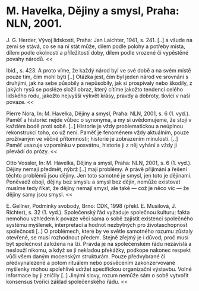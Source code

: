 # M. Havelka, Dějiny a smysl, Praha: NLN, 2001.

>>
J. G. Herder, Vývoj lidskosti, Praha: Jan Laichter, 1941, s. 241.
[..] a všude na zemi se stává, co se na ní stát může, dílem podle polohy a potřeby místa,
dílem podle okolností a příležitostí doby, dílem podle vrozené či vypěstěné povahy národů.
<<

>>
Ibid., s. 423.
A proto víme, že každý národ byl ve své době a na svém místě pouze tím, čím mohl býti [..]
Otázka jest, čím byl jeden národ ve srovnání s druhými, jak na sebe působily a nepůsobily,
jak si prospívaly nebo škodily, z jakých rysů se posléze složil obraz, který cítíme jakožto
tendenci celého lidského rodu, jakožto nejvyšší výkvět krásy, pravdy a dobroty, tkvící
v naší povaze.
<<

>>
Pierre Nora, In: M. Havelka, Dějiny a smysl, Praha: NLN, 2001, s. 6 (1. vyd.).
Paměť a historie: nejde vůbec o synonyma, a my si uvědomujeme,
že stojí v každém bodě proti sobě. [..] Historie je vždy problematickou
a neúplnou rekonstrukcí toho, co už není. Paměť je fenoménem vždy aktuálním,
pouze prožívaným ve věčné přítomnosti; historie je zobrazením minulosti.
[..] Paměť usazuje vzpomínku v posvátnu, historie ji z něj vyhání
a vždy ji převádí do prózy.
<<

>>
Otto Vossler, In: M. Havelka, Dějiny a smysl, Praha: NLN, 2001, s. 6 (1. vyd.).
Dějiny nemají předmět, nýbrž [..] mají problémy. A právě přijímání a řešení těchto problémů jsou dějiny. Jen toto samotné je smysl, jen toto je dějinami. Poněvadž obojí, dějiny bez smyslu a smysl bez dějin, nemůže existovat musíme tedy říkat, že dějiny nemají smysl, ale také — což je něco víc — že dějiny samy jsou smysl.
<<

>>
E. Gellner, Podmínky svobody, Brno: CDK, 1998 (překl. E. Musilová, J. Richter), s. 32 (1. vyd.).
Společenský řád vyžaduje společnou kulturu; fakta nemohou vzhledem k povaze věci
sama o sobě zajistit existenci společného systému myšlenek, interpretací a hodnot
nezbytných pro životaschopnost společnosti [..] O problémech, které by ve světle
samotného rozumu zůstaly otevřené, se musí rozhodnout předem. Stejně zřejmý je
i důvod, proč musí být společnost založena na lži. Pravda je na společenském řádu
nezávislá a neslouží nikomu, a když se jí nekladou překážky, podkope nakonec respekt
vůči všem daným mocenským strukturám. Pouze předvybrané či předvynalezené a potom
rituálem nebo posvěcením zakonzervované myšlenky mohou spolehlivě udržet specifickou
organizační výstavbu. Volné informace by ji zničily [..] Jinými slovy, rozum nemůže
sám o sobě vytvořit konsensus tvořící základ společenského řádu.
<<

